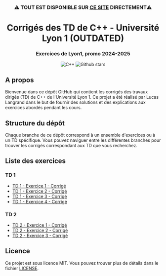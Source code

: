 <h3 align='center'> ⚠️ TOUT EST DISPONIBLE SUR <a href='https://lgrndev.github.io/'>CE SITE</a> DIRECTEMENT⚠️</h3>

<h1 align='center'> Corrigés des TD de C++ - Université Lyon 1 (OUTDATED)</h1>

<div align='center'>
  
### Exercices de Lyon1, promo 2024-2025
![C++](https://img.shields.io/badge/C++-00599C?style=for-the-badge&logo=cplusplus&logoColor=white)
![Github stars](https://img.shields.io/github/stars/lgrndev/exercices-c-lyon1?style=for-the-badge)

</div>

## A propos

Bienvenue dans ce dépôt GitHub qui contient les corrigés des travaux dirigés (TD) de C++ de l'Université Lyon 1. Ce projet a été réalisé par Lucas Langrand dans le but de fournir des solutions et des explications aux exercices abordés pendant les cours.

## Structure du dépôt

Chaque branche de ce dépôt correspond à un ensemble d'exercices ou à un TD spécifique. Vous pouvez naviguer entre les différentes branches pour trouver les corrigés correspondant aux TD que vous recherchez.

## Liste des exercices

### TD 1
- [TD 1 - Exercice 1 - Corrigé](https://github.com/lgrndev/exercices-c-lyon1/tree/TD1E1-solution)
- [TD 1 - Exercice 2 - Corrigé](https://github.com/lgrndev/exercices-c-lyon1/tree/TD1E2-solution)
- [TD 1 - Exercice 3 - Corrigé](https://github.com/lgrndev/exercices-c-lyon1/tree/TD1E3-solution)
- [TD 1 - Exercice 4 - Corrigé](https://github.com/lgrndev/exercices-c-lyon1/tree/TD1E4-solution)


### TD 2
- [TD 2 - Exercice 1 - Corrigé](https://github.com/lgrndev/exercices-c-lyon1/tree/TD2E1-solution)
- [TD 2 - Exercice 2 - Corrigé](https://github.com/lgrndev/exercices-c-lyon1/tree/TD2E2-solution)
- [TD 2 - Exercice 3 - Corrigé](https://github.com/lgrndev/exercices-c-lyon1/tree/TD2E3-solution)


## Licence

Ce projet est sous licence MIT. Vous pouvez trouver plus de détails dans le fichier [LICENSE](LICENSE).


